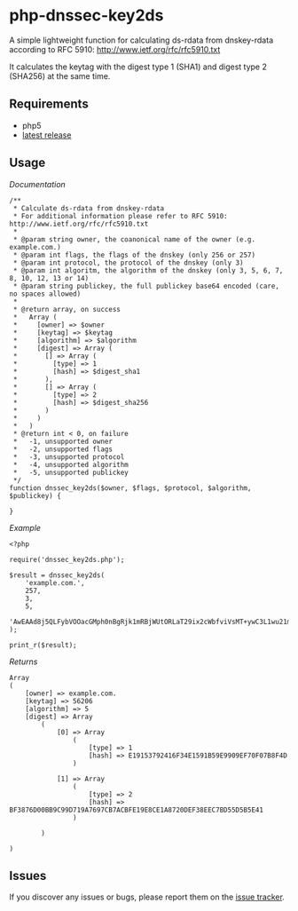 # php-dnssec-key2ds

A simple lightweight function for calculating ds-rdata from dnskey-rdata according to RFC 5910: http://www.ietf.org/rfc/rfc5910.txt

It calculates the keytag with the digest type 1 (SHA1) and digest type 2 (SHA256) at the same time.

## Requirements

* php5
* [latest release](https://github.com/openfactory-ch/dnssec-key2ds/releases)

## Usage

*Documentation*

	/**
	 * Calculate ds-rdata from dnskey-rdata
	 * For additional information please refer to RFC 5910: http://www.ietf.org/rfc/rfc5910.txt
	 * 
	 * @param string owner, the coanonical name of the owner (e.g. example.com.)
	 * @param int flags, the flags of the dnskey (only 256 or 257)
	 * @param int protocol, the protocol of the dnskey (only 3)
	 * @param int algoritm, the algorithm of the dnskey (only 3, 5, 6, 7, 8, 10, 12, 13 or 14)
	 * @param string publickey, the full publickey base64 encoded (care, no spaces allowed)
	 * 
	 * @return array, on success
	 *   Array (
	 *     [owner] => $owner
	 *     [keytag] => $keytag
	 *     [algorithm] => $algorithm
	 *     [digest] => Array (
	 *       [] => Array (
	 *         [type] => 1
	 *         [hash] => $digest_sha1
	 *       ),
	 *       [] => Array (
	 *         [type] => 2
	 *         [hash] => $digest_sha256
	 *       )
	 *     )
	 *   )
	 * @return int < 0, on failure
	 *   -1, unsupported owner
	 *   -2, unsupported flags
	 *   -3, unsupported protocol
	 *   -4, unsupported algorithm
	 *   -5, unsupported publickey
	 */
	function dnssec_key2ds($owner, $flags, $protocol, $algorithm, $publickey) {

	}

*Example*

	<?php

	require('dnssec_key2ds.php');

	$result = dnssec_key2ds(
		'example.com.',
		257, 
		3, 
		5, 
		'AwEAAd8j5QLFybVOOacGMph0nBgRjk1mRBjWUtORLaT29ix2cWbfviVsMT+ywC3L1wu21mzfjai9c3h7Fwu7nNDQqGd//6u7r3K0qIllSiOO2N6NXfc1cyuwJD72zVCWxHxigZnzZOEA2ad2JJmCL4+bCh5qfovv6i1fJKECIZJZ9UfgOltJhjwmrjzakIPZR81V7XX90BuaymCrN28nNwPJM40='
	);

	print_r($result);
	
*Returns*

	Array
	(
		[owner] => example.com.
		[keytag] => 56206
		[algorithm] => 5
		[digest] => Array
			(
				[0] => Array
					(
						[type] => 1
						[hash] => E19153792416F34E1591B59E9909EF70F07B8F4D
					)

				[1] => Array
					(
						[type] => 2
						[hash] => BF3876D00BB9C99D719A7697CB7ACBFE19E8CE1A8720DEF38EEC7BD55D5B5E41
					)

			)

	)

## Issues

If you discover any issues or bugs, please report them on the [issue tracker](https://github.com/openfactory-ch/dnssec-key2ds/issues).
